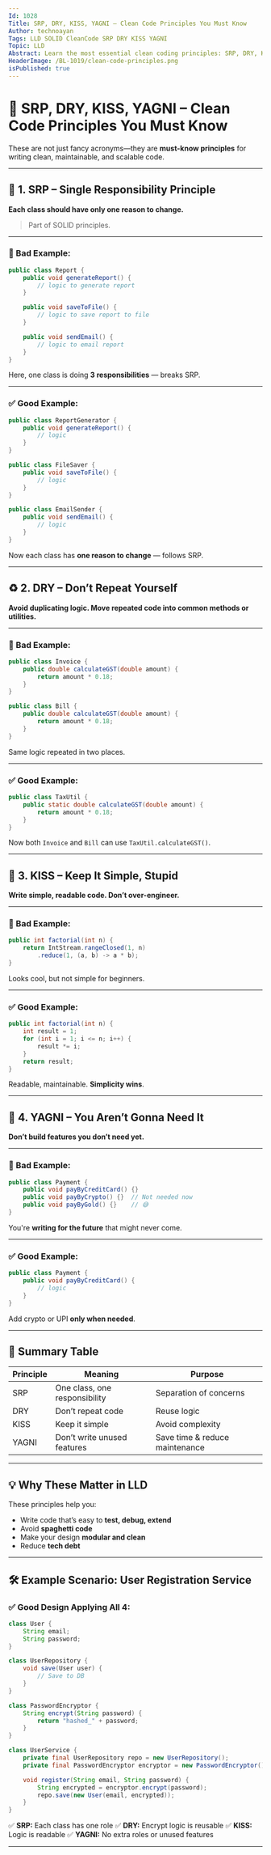 ```yaml
---
Id: 1028
Title: SRP, DRY, KISS, YAGNI – Clean Code Principles You Must Know  
Author: technoayan  
Tags: LLD SOLID CleanCode SRP DRY KISS YAGNI  
Topic: LLD  
Abstract: Learn the most essential clean coding principles: SRP, DRY, KISS, and YAGNI. Understand them with real-world examples, Java code, and how they improve software design.  
HeaderImage: /BL-1019/clean-code-principles.png  
isPublished: true  
---
```


# 🧼 SRP, DRY, KISS, YAGNI – Clean Code Principles You Must Know

These are not just fancy acronyms—they are **must-know principles** for writing clean, maintainable, and scalable code.

---

## 🧠 1. SRP – Single Responsibility Principle

**Each class should have only one reason to change.**

> Part of SOLID principles.

---

### 🚫 Bad Example:

```java
public class Report {
    public void generateReport() {
        // logic to generate report
    }

    public void saveToFile() {
        // logic to save report to file
    }

    public void sendEmail() {
        // logic to email report
    }
}
```

Here, one class is doing **3 responsibilities** — breaks SRP.

---

### ✅ Good Example:

```java
public class ReportGenerator {
    public void generateReport() {
        // logic
    }
}

public class FileSaver {
    public void saveToFile() {
        // logic
    }
}

public class EmailSender {
    public void sendEmail() {
        // logic
    }
}
```

Now each class has **one reason to change** — follows SRP.

---

## ♻️ 2. DRY – Don’t Repeat Yourself

**Avoid duplicating logic. Move repeated code into common methods or utilities.**

---

### 🚫 Bad Example:

```java
public class Invoice {
    public double calculateGST(double amount) {
        return amount * 0.18;
    }
}

public class Bill {
    public double calculateGST(double amount) {
        return amount * 0.18;
    }
}
```

Same logic repeated in two places.

---

### ✅ Good Example:

```java
public class TaxUtil {
    public static double calculateGST(double amount) {
        return amount * 0.18;
    }
}
```

Now both `Invoice` and `Bill` can use `TaxUtil.calculateGST()`.

---

## 🤏 3. KISS – Keep It Simple, Stupid

**Write simple, readable code. Don’t over-engineer.**

---

### 🚫 Bad Example:

```java
public int factorial(int n) {
    return IntStream.rangeClosed(1, n)
        .reduce(1, (a, b) -> a * b);
}
```

Looks cool, but not simple for beginners.

---

### ✅ Good Example:

```java
public int factorial(int n) {
    int result = 1;
    for (int i = 1; i <= n; i++) {
        result *= i;
    }
    return result;
}
```

Readable, maintainable. **Simplicity wins**.

---

## 🙅 4. YAGNI – You Aren’t Gonna Need It

**Don’t build features you don’t need yet.**

---

### 🚫 Bad Example:

```java
public class Payment {
    public void payByCreditCard() {}
    public void payByCrypto() {}  // Not needed now
    public void payByGold() {}    // 😅
}
```

You're **writing for the future** that might never come.

---

### ✅ Good Example:

```java
public class Payment {
    public void payByCreditCard() {
        // logic
    }
}
```

Add crypto or UPI **only when needed**.

---

## 📌 Summary Table

| Principle | Meaning                       | Purpose                        |
| --------- | ----------------------------- | ------------------------------ |
| SRP       | One class, one responsibility | Separation of concerns         |
| DRY       | Don’t repeat code             | Reuse logic                    |
| KISS      | Keep it simple                | Avoid complexity               |
| YAGNI     | Don’t write unused features   | Save time & reduce maintenance |

---

## 💡 Why These Matter in LLD

These principles help you:

* Write code that’s easy to **test, debug, extend**
* Avoid **spaghetti code**
* Make your design **modular and clean**
* Reduce **tech debt**

---

## 🛠 Example Scenario: User Registration Service

### ✅ Good Design Applying All 4:

```java
class User {
    String email;
    String password;
}

class UserRepository {
    void save(User user) {
        // Save to DB
    }
}

class PasswordEncryptor {
    String encrypt(String password) {
        return "hashed_" + password;
    }
}

class UserService {
    private final UserRepository repo = new UserRepository();
    private final PasswordEncryptor encryptor = new PasswordEncryptor();

    void register(String email, String password) {
        String encrypted = encryptor.encrypt(password);
        repo.save(new User(email, encrypted));
    }
}
```

✅ **SRP:** Each class has one role
✅ **DRY:** Encrypt logic is reusable
✅ **KISS:** Logic is readable
✅ **YAGNI:** No extra roles or unused features

---
